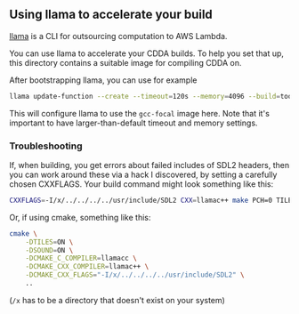 ## Using llama to accelerate your build

[llama](https://github.com/nelhage/llama) is a CLI for outsourcing computation to AWS Lambda.

You can use llama to accelerate your CDDA builds.  To help you set that up,
this directory contains a suitable image for compiling CDDA on.

After bootstrapping llama, you can use for example

```bash
llama update-function --create --timeout=120s --memory=4096 --build=tools/llama/gcc-focal gcc
```

This will configure llama to use the `gcc-focal` image here.  Note that it's
important to have larger-than-default timeout and memory settings.

### Troubleshooting

If, when building, you get errors about failed includes of SDL2 headers, then
you can work around these via a hack I discovered, by setting a carefully
chosen CXXFLAGS.  Your build command might look something like this:

```bash
CXXFLAGS=-I/x/../../../../usr/include/SDL2 CXX=llamac++ make PCH=0 TILES=1 -j100
```

Or, if using cmake, something like this:
```bash
cmake \
    -DTILES=ON \
    -DSOUND=ON \
    -DCMAKE_C_COMPILER=llamacc \
    -DCMAKE_CXX_COMPILER=llamac++ \
    -DCMAKE_CXX_FLAGS="-I/x/../../../../usr/include/SDL2" \
    ..
```

(`/x` has to be a directory that doesn't exist on your system)
